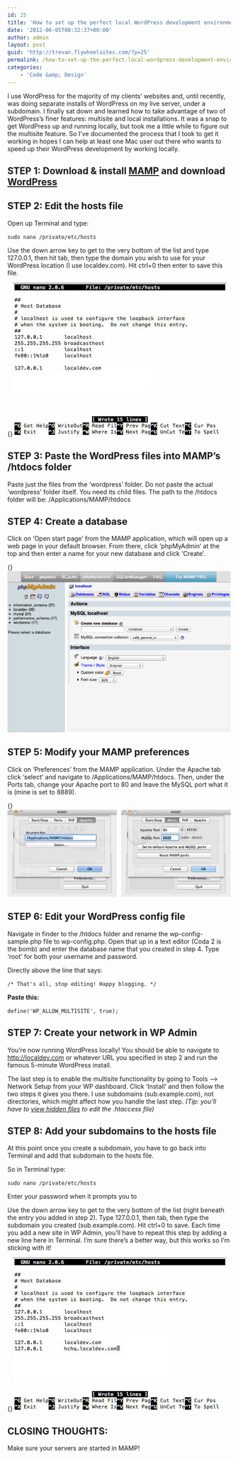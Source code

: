 ```yaml
---
id: 25
title: 'How to set up the perfect local WordPress development environment on a Mac'
date: '2012-06-05T00:32:37+00:00'
author: admin
layout: post
guid: 'http://trevan.flywheelsites.com/?p=25'
permalink: /how-to-set-up-the-perfect-local-wordpress-development-environment-on-a-mac/
categories:
    - 'Code &amp; Design'
---
```


I use WordPress for the majority of my clients’ websites and, until recently, was doing separate installs of WordPress on my live server, under a subdomain. I finally sat down and learned how to take advantage of two of WordPress’s finer features: multisite and local installations. It was a snap to get WordPress up and running locally, but took me a little while to figure out the multisite feature. So I’ve documented the process that I took to get it working in hopes I can help at least one Mac user out there who wants to speed up their WordPress development by working locally.

## STEP 1: Download &amp; install [MAMP](http://www.mamp.info/en/index.html "MAMP download") and download [WordPress](http://wordpress.org/download/ "Wordpress download")

## STEP 2: Edit the hosts file

Open up Terminal and type:

```
sudo nano /private/etc/hosts

```

Use the down arrow key to get to the very bottom of the list and type 127.0.0.1, then hit tab, then type the domain you wish to use for your WordPress location (I use localdev.com). Hit ctrl+0 then enter to save this file.

{}![Editing the hosts file](/content/images/2013/Nov/step2.jpg)

## STEP 3: Paste the WordPress files into MAMP’s /htdocs folder

Paste just the files from the ‘wordpress’ folder. Do not paste the actual ‘wordpress’ folder itself. You need its child files. The path to the /htdocs folder will be: /Applications/MAMP/htdocs

## STEP 4: Create a database

Click on ‘Open start page’ from the MAMP application, which will open up a web page in your default browser. From there, click ‘phpMyAdmin’ at the top and then enter a name for your new database and click ‘Create’.

{}![Create a database](/content/images/2013/Nov/step4.jpg)

## STEP 5: Modify your MAMP preferences

Click on ‘Preferences’ from the MAMP application. Under the Apache tab click ‘select’ and navigate to /Applications/MAMP/htdocs. Then, under the Ports tab, change your Apache port to 80 and leave the MySQL port what it is (mine is set to 8889).

{}![Modify MAMP preferences](/content/images/2013/Nov/step5.jpg)

## STEP 6: Edit your WordPress config file

Navigate in finder to the /htdocs folder and rename the wp-config-sample.php file to wp-config.php. Open that up in a text editor (Coda 2 is the bomb) and enter the database name that you created in step 4. Type ‘root’ for both your username and password.

Directly above the line that says:

```
/* That's all, stop editing! Happy blogging. */

```

**Paste this:**

```
define('WP_ALLOW_MULTISITE', true);

```

## STEP 7: Create your network in WP Admin

You’re now running WordPress locally! You should be able to navigate to http://localdev.com or whatever URL you specified in step 2 and run the famous 5-minute WordPress install.

The last step is to enable the multisite functionality by going to Tools –&gt; Network Setup from your WP dashboard. Click ‘Install’ and then follow the two steps it gives you there. I use subdomains (sub.example.com), not directories, which might affect how you handle the last step. *(Tip: you’ll have to [view hidden files](http://www.mactricksandtips.com/2008/04/show-hidden-files.html "View hidden files") to edit the .htaccess file)*

## STEP 8: Add your subdomains to the hosts file

At this point once you create a subdomain, you have to go back into Terminal and add that subdomain to the hosts file.

So in Terminal type:

```
sudo nano /private/etc/hosts

```

Enter your password when it prompts you to

Use the down arrow key to get to the very bottom of the list (right beneath the entry you added in step 2). Type 127.0.0.1, then tab, then type the subdomain you created (sub.example.com). Hit ctrl+0 to save. Each time you add a new site in WP Admin, you’ll have to repeat this step by adding a new line here in Terminal. I’m sure there’s a better way, but this works so I’m sticking with it!

{}![Editing the hosts file](/content/images/2013/Nov/step8.jpg)

## CLOSING THOUGHTS:

Make sure your servers are started in MAMP!